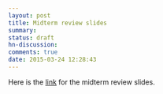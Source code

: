 ```yaml
---
layout: post
title: Midterm review slides
summary:
status: draft
hn-discussion:
comments: true
date: 2015-03-24 12:28:43
---
```


Here is the
[link](https://docs.google.com/a/usfca.edu/file/d/0B-5GjaosMAovU0c4Sk96bHZtaEk/edit?usp=drivesdk)
for the midterm review slides.
